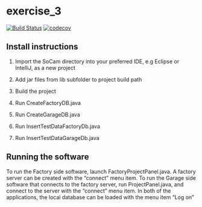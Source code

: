 # exercise_3

[![Build Status](https://drone.sklirg.io/api/badges/car-holders/exercise_3/status.svg)](https://drone.sklirg.io/car-holders/exercise_3)
[![codecov](https://codecov.io/gh/car-holders/exercise_3/branch/master/graph/badge.svg)](https://codecov.io/gh/car-holders/exercise_3)


## Install instructions
1. Import the SoCam directory into your preferred IDE, e.g Eclipse or IntelliJ, as a new project

2. Add jar files from lib subfolder to project build path

3. Build the project

4. Run CreateFactoryDB.java

5. Run CreateGarageDB.java

6. Run InsertTestDataFactoryDb.java

7. Run InsertTestDataGarageDb.java

## Running the software
To run the Factory side software, launch FactoryProjectPanel.java. A factory server can be created with the “connect”
menu item. To run the Garage side software that connects to the factory server, run ProjectPanel.java, and connect to
the server with the “connect” menu item. In both of the applications, the local database can be loaded with the menu
item “Log on”
